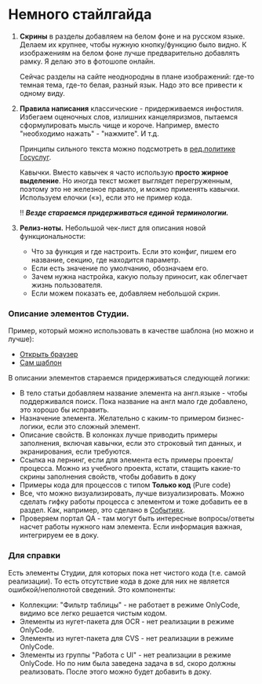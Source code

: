 # Немного стайлгайда

1. **Скрины** в разделы добавляем на белом фоне и на русском языке. Делаем их крупнее, чтобы нужную кнопку/функцию было видно. К изображениям на белом фоне лучше предварительно добавлять рамку. Я делаю это в фотошопе онлайн.
   
   Сейчас разделы на сайте неоднородны в плане изображений: где-то темная тема, где-то белая, разный язык. Надо это все привести к одному виду.
    
1. **Правила написания** классические - придерживаемся инфостиля. Избегаем оценочных слов, излишних канцеляризмов, пытаемся сформулировать мысль чище и короче. Например, вместо "необходимо нажать" - "нажмите". И т.д.

    Принципы сильного текста можно подсмотреть в [ред.политике Госуслуг](https://www.figma.com/proto/tNIHGb7SQETRIBN8UyQ3Sr/Editorial-policy?page-id=0%3A1&type=design&node-id=43563-12630&viewport=1071%2C133%2C0.03&t=my36G2NL9fYPWaP0-1&scaling=scale-down&hide-ui=1&starting-point-node-id=4551%3A10104).

   Кавычки. Вместо кавычек я часто использую **просто жирное выделение**. Но иногда текст может выглядет перегруженным, поэтому это не железное правило, и можно применять кавычки. Используем елочки («»), если это не пример кода. 

   :bangbang: ***Везде стараемся придерживаться единой терминологии.***

1. **Релиз-ноты.** Небольшой чек-лист для описания новой функциональности:
   * Что за функция и где настроить. Если это конфиг, пишем его название, секцию, где находится параметр.
   * Если есть значение по умолчанию, обозначаем его.
   * Зачем нужна настройка, какую пользу приносит, как облегчает жизнь пользователя.
   * Если можем показать ее, добавляем небольшой скрин.


### Описание элементов Студии. 

Пример, который можно использовать в качестве шаблона (но можно и лучше):
   * [Открыть браузер](https://docs.primo-rpa.ru/primo-rpa/g_elements/el_basic/els_browser/el_browser_open)
   * [Сам шаблон](https://github.com/PrimoRPA/Docs.Rus/blob/main/element-description-template.md)
  

   В описании элементов стараемся придерживаться следующей логики:
   * В тело статьи добавляем название элемента на англ.языке - чтобы поддерживался поиск. Пока название на англ мало где добавлено, это хорошо бы исправить.
   * Назначение элемента. Желательно с каким-то примером бизнес-логики, если это сложный элемент. 
   * Описание свойств. В колонках лучше приводить примеры заполнения, включая кавычки, если это строковый тип данных, и экранирования, если требуются.
   * Ссылка на лернинг, если для элемента есть примеры проекта/процесса. Можно из учебного проекта, кстати, стащить какие-то скрины заполнения свойств, чтобы добавить в доку
   * Примеры кода для процессов с типом **Только код** (Pure code)
   * Все, что можно визуализировать, лучше визуализировать. Можно сделать гифку работы процесса с элементом и тоже добавить ее в раздел. Как, например, это сделано в [Событиях](https://docs.primo-rpa.ru/primo-rpa/g_elements/el_basic/els_desktop/els_events/el_events#demonstraciya-raboty-raznykh-rezhimov).
   * Проверяем портал QA - там могут быть интересные вопросы/ответы насчет работы нужного нам элемента. Если информация важная, интегрируем ее в доку.
  


### Для справки 

Есть элементы Студии, для которых пока нет чистого кода (т.е. самой реализации). То есть отсутствие кода в доке для них не является ошибкой/неполнотой сведений. Это компоненты:
   * Коллекции: "Фильтр таблицы" - не работает в режиме OnlyCode, видимо все легко решается чистым кодом.
   * Элементы из нугет-пакета для OCR - нет реализации в режиме OnlyCode.
   * Элементы из нугет-пакета для CVS - нет реализации в режиме OnlyCode.
   * Элементы из группы "Работа с UI" - нет реализации в режиме OnlyCode. Но по ним была заведена задача в sd, скоро должны реализовать. После этого можно будет добавить в доку.
